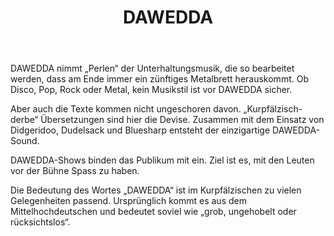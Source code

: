 ﻿---
layout: band
title: DAWEDDA


website: http://www.dawedda.de
style: Rock/Metal von original Kurpfälzischer Mundart
logo: dawedda_logo.jpg
picture: dawedda_band.jpg
year: 2017
day: saturday
stagetime: Samstag, 08. Juli 2017, 19:00 Uhr
youtube: fhtV128QkJs
---
DAWEDDA nimmt „Perlen“ der Unterhaltungsmusik, die so bearbeitet werden, dass am Ende immer ein zünftiges Metalbrett herauskommt. Ob Disco, Pop, Rock oder Metal, kein Musikstil ist vor DAWEDDA sicher.


Aber auch die Texte kommen nicht ungeschoren davon. „Kurpfälzisch-derbe“ Übersetzungen sind hier die Devise. Zusammen mit dem Einsatz von Didgeridoo, Dudelsack und Bluesharp entsteht der einzigartige DAWEDDA-Sound.


DAWEDDA-Shows binden das Publikum mit ein. Ziel ist es, mit den Leuten vor der Bühne Spass zu haben.


Die Bedeutung des Wortes „DAWEDDA“ ist im Kurpfälzischen zu vielen Gelegenheiten passend. Ursprünglich kommt es aus dem Mittelhochdeutschen und bedeutet soviel wie „grob, ungehobelt oder rücksichtslos“.
